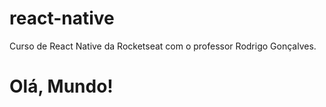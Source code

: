 # react-native
 Curso de React Native da Rocketseat com o professor Rodrigo Gonçalves.

<h1>Olá, Mundo!</h1>
<p></p>